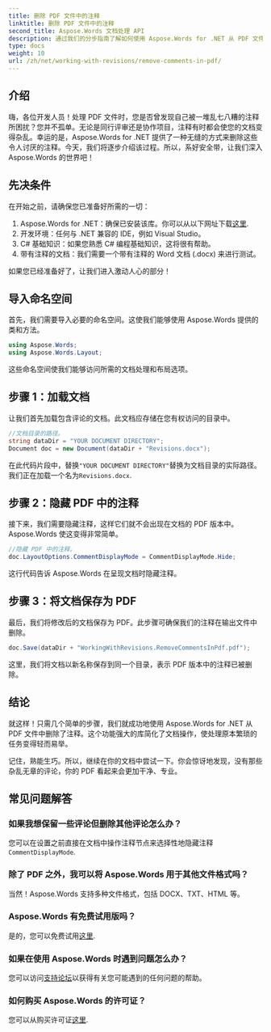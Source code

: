 ```yaml
---
title: 删除 PDF 文件中的注释
linktitle: 删除 PDF 文件中的注释
second_title: Aspose.Words 文档处理 API
description: 通过我们的分步指南了解如何使用 Aspose.Words for .NET 从 PDF 文件中删除注释。
type: docs
weight: 10
url: /zh/net/working-with-revisions/remove-comments-in-pdf/
---
```

## 介绍

嗨，各位开发人员！处理 PDF 文件时，您是否曾发现自己被一堆乱七八糟的注释所困扰？您并不孤单。无论是同行评审还是协作项目，注释有时都会使您的文档变得杂乱。幸运的是，Aspose.Words for .NET 提供了一种无缝的方式来删除这些令人讨厌的注释。今天，我们将逐步介绍该过程。所以，系好安全带，让我们深入 Aspose.Words 的世界吧！

## 先决条件

在开始之前，请确保您已准备好所需的一切：

1.  Aspose.Words for .NET：确保已安装该库。你可以从以下网址下载[这里](https://releases.aspose.com/words/net/).
2. 开发环境：任何与 .NET 兼容的 IDE，例如 Visual Studio。
3. C# 基础知识：如果您熟悉 C# 编程基础知识，这将很有帮助。
4. 带有注释的文档：我们需要一个带有注释的 Word 文档 (.docx) 来进行测试。

如果您已经准备好了，让我们进入激动人心的部分！

## 导入命名空间

首先，我们需要导入必要的命名空间。这使我们能够使用 Aspose.Words 提供的类和方法。

```csharp
using Aspose.Words;
using Aspose.Words.Layout;
```

这些命名空间使我们能够访问所需的文档处理和布局选项。

## 步骤 1：加载文档

让我们首先加载包含评论的文档。此文档应存储在您有权访问的目录中。


```csharp
//文档目录的路径。
string dataDir = "YOUR DOCUMENT DIRECTORY";
Document doc = new Document(dataDir + "Revisions.docx");
```

在此代码片段中，替换`"YOUR DOCUMENT DIRECTORY"`替换为文档目录的实际路径。我们正在加载一个名为`Revisions.docx`.

## 步骤 2：隐藏 PDF 中的注释

接下来，我们需要隐藏注释，这样它们就不会出现在文档的 PDF 版本中。Aspose.Words 使这变得非常简单。

```csharp
//隐藏 PDF 中的注释。
doc.LayoutOptions.CommentDisplayMode = CommentDisplayMode.Hide;
```

这行代码告诉 Aspose.Words 在呈现文档时隐藏注释。

## 步骤 3：将文档保存为 PDF

最后，我们将修改后的文档保存为 PDF。此步骤可确保我们的注释在输出文件中删除。


```csharp
doc.Save(dataDir + "WorkingWithRevisions.RemoveCommentsInPdf.pdf");
```

这里，我们将文档以新名称保存到同一个目录，表示 PDF 版本中的注释已被删除。

## 结论

就这样！只需几个简单的步骤，我们就成功地使用 Aspose.Words for .NET 从 PDF 文件中删除了注释。这个功能强大的库简化了文档操作，使处理原本繁琐的任务变得轻而易举。

记住，熟能生巧。所以，继续在你的文档中尝试一下。你会惊讶地发现，没有那些杂乱无章的评论，你的 PDF 看起来会更加干净、专业。

## 常见问题解答

### 如果我想保留一些评论但删除其他评论怎么办？
您可以在设置之前直接在文档中操作注释节点来选择性地隐藏注释`CommentDisplayMode`.

### 除了 PDF 之外，我可以将 Aspose.Words 用于其他文件格式吗？
当然！Aspose.Words 支持多种文件格式，包括 DOCX、TXT、HTML 等。

### Aspose.Words 有免费试用版吗？
是的，您可以免费试用[这里](https://releases.aspose.com/).

### 如果在使用 Aspose.Words 时遇到问题怎么办？
您可以访问[支持论坛](https://forum.aspose.com/c/words/8)以获得有关您可能遇到的任何问题的帮助。

### 如何购买 Aspose.Words 的许可证？
您可以从购买许可证[这里](https://purchase.aspose.com/buy).
